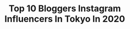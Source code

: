 ---
title: Top 10 Bloggers Instagram Influencers In Tokyo In 2020
description: Identify the most popular Instagram accounts on inBeat.
platform: Instagram
profiles:
  - username: "dearruigallery"
    fullname: >-
      小貓 Rui /
    location: "Japan"
    followers: 91775
    engagement: 332
    commentsToLikes: 0.005436
    avatar: "https://scontent-amt2-1.cdninstagram.com/v/t51.2885-19/s320x320/11410769_629610377179376_1103304792_a.jpg?_nc_ht=scontent-amt2-1.cdninstagram.com&_nc_ohc=6WTQbMPRuqgAX-Jtx3M&oh=c8569d6a5c4b7ec020c47894afbe0634&oe=5EAFBCED"
    verified: false
    hashtags: "#mitsubishielectric, #mit, #fendi, #pandora"
  - username: "exploringjapan"
    fullname: >-
      
    location: "Japan"
    followers: 116982
    engagement: 265
    commentsToLikes: 0.006065
    avatar: "https://scontent-ams4-1.cdninstagram.com/v/t51.2885-19/s320x320/22858172_154729051687528_6050713754390233088_n.jpg?_nc_ht=scontent-ams4-1.cdninstagram.com&_nc_ohc=fjWYBZBJ2rMAX843KM6&oh=1b187a0c56b0bb8e09bf20cdc455929c&oe=5EAE8EC2"
    verified: false
    hashtags: "#jp, #supermario, #totoro, #torii"
  - username: "hitton28"
    fullname: >-
      Hitomi Fukui ◉ 福井仁美
    location: "Japan"
    followers: 38604
    engagement: 148
    commentsToLikes: 0.007908
    avatar: "https://scontent-amt2-1.cdninstagram.com/v/t51.2885-19/s320x320/39304299_676524242747796_2540991068510355456_n.jpg?_nc_ht=scontent-amt2-1.cdninstagram.com&_nc_ohc=PisQzBRAlewAX-hrUBJ&oh=a11ad394b5c1afa5e61280e16e456493&oe=5EB2D8CC"
    verified: true
    hashtags: "#waxyyy, #snowboarding, #louisvuitton, #diet"
  - username: "newniji"
    fullname: >-
      にゅん✩
    location: "Japan"
    followers: 12803
    engagement: 479
    commentsToLikes: 0.009470
    avatar: "https://scontent-ams4-1.cdninstagram.com/v/t51.2885-19/s320x320/80893511_464207064260838_7598281391301722112_n.jpg?_nc_ht=scontent-ams4-1.cdninstagram.com&_nc_ohc=L1odlSmib74AX8vaaoj&oh=d996da3d0bc1208fc3afa217ccbab828&oe=5EA8DABF"
    verified: false
    hashtags: "#pastelrainbow, #nileperch, #pasha, #cottoncandyboy"
  - username: "guava.chang"
    fullname: >-
      🌼拔辣🌸
    location: "Japan"
    followers: 109078
    engagement: 438
    commentsToLikes: 0.018165
    avatar: "https://scontent-ams4-1.cdninstagram.com/v/t51.2885-19/s320x320/88257533_197188091625460_852448642005467136_n.jpg?_nc_ht=scontent-ams4-1.cdninstagram.com&_nc_ohc=1-QlMk6gfyUAX_YCUBS&oh=0f6911d8bb26d4bc332fade1ebc79190&oe=5EBBD5D7"
    verified: false
    hashtags: "#panasonic, #guitar, #travel, #photo"
  - username: "ruri_ikeda"
    fullname: >-
      ruriikeda
    location: "Japan"
    followers: 55096
    engagement: 268
    commentsToLikes: 0.031372
    avatar: "https://scontent-lhr8-1.cdninstagram.com/v/t51.2885-19/s320x320/15258838_265598667191134_1156406471135592448_a.jpg?_nc_ht=scontent-lhr8-1.cdninstagram.com&_nc_ohc=tn9S5gSg2HgAX8UFcHX&oh=e91ec65f65f968396369a56058a05cdf&oe=5EBA341C"
    verified: false
    hashtags: "#hawaii, #shampoo, #australiawine, #pr"
  - username: "yurikotiger"
    fullname: >-
      ユリコタイガー YURIKO TIGER
    location: "Japan"
    followers: 117209
    engagement: 543
    commentsToLikes: 0.013361
    avatar: "https://scontent-lhr8-1.cdninstagram.com/v/t51.2885-19/s320x320/90094184_2646134595606796_977213366030303232_n.jpg?_nc_ht=scontent-lhr8-1.cdninstagram.com&_nc_ohc=U_NvGjulEf0AX8rVZJX&oh=8f14fbcecab8ef63ec578f6c0e7ecc3c&oe=5EBA9970"
    verified: true
    hashtags: "#cosplayconvention, #ereonora, #cuocafallita, #hairsalonmodel"
  - username: "not_your_typical_disney"
    fullname: >-
      Cara 🌎World Disney Traveler🌏
    location: "Japan"
    followers: 26252
    engagement: 322
    commentsToLikes: 0.024532
    avatar: "https://scontent-ams4-1.cdninstagram.com/v/t51.2885-19/s320x320/36883663_174811503391281_6107059189828288512_n.jpg?_nc_ht=scontent-ams4-1.cdninstagram.com&_nc_ohc=UACt4uvUXSwAX_wkrVj&oh=c7e0b83b64ce423bd250a9165d09c8d1&oe=5EB22D16"
    verified: false
    hashtags: "#disneyperformer, #duffyandfriends, #mickeywaffle, #marie"
  - username: "kellymoritasan"
    fullname: >-
      Kelly Morita
    location: "Japan"
    followers: 18897
    engagement: 415
    commentsToLikes: 0.022865
    avatar: "https://scontent-gmp1-1.cdninstagram.com/v/t51.2885-19/s320x320/83286119_174262730445079_3429186847874482176_n.jpg?_nc_ht=scontent-gmp1-1.cdninstagram.com&_nc_ohc=9zIpdZyx2xkAX9zgF7l&oh=1b496f0cbb47110328180937c802df5c&oe=5E924BDC"
    verified: false
    hashtags: "#riseup, #kellymoritasan, #springinjapan, #toughtimes"
  - username: "macoto.kamimoto"
    fullname: >-
      紙本 真琴
    location: "Japan"
    followers: 93185
    engagement: 184
    commentsToLikes: 0.021226
    avatar: "https://scontent-lhr8-1.cdninstagram.com/v/t51.2885-19/s320x320/56248139_2657536190940841_8410930998031679488_n.jpg?_nc_ht=scontent-lhr8-1.cdninstagram.com&_nc_ohc=Bs10esKSE4MAX_RQfzJ&oh=1ccdfd2eb0046d6d3ac30c7e78d878a0&oe=5EB9E241"
    verified: false
    hashtags: "#web, #serina, #palio, #party"
---
